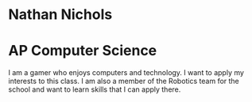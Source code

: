 # Nathan Nichols
# AP Computer Science
I am a gamer who enjoys computers and technology. I want to apply my interests to this class. I am also a member of the Robotics team for the school and want to learn skills that I can apply there.
